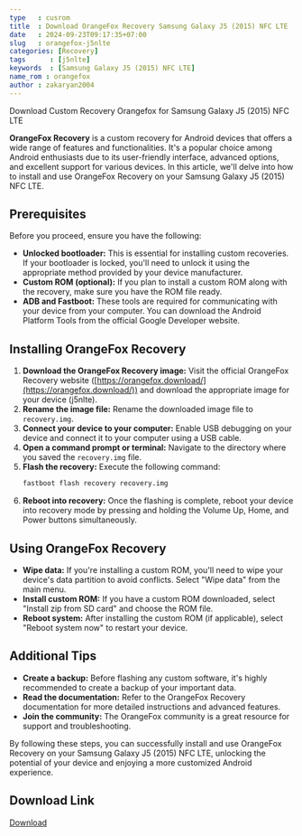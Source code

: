```yaml
---
type   : cusrom
title  : Download OrangeFox Recovery Samsung Galaxy J5 (2015) NFC LTE
date   : 2024-09-23T09:17:35+07:00
slug   : orangefox-j5nlte
categories: [Recovery]
tags      : [j5nlte]
keywords  : [Samsung Galaxy J5 (2015) NFC LTE]
name_rom : orangefox
author : zakaryan2004
---
```


Download Custom Recovery Orangefox for Samsung Galaxy J5 (2015) NFC LTE

**OrangeFox Recovery** is a custom recovery for Android devices that offers a wide range of features and functionalities. It's a popular choice among Android enthusiasts due to its user-friendly interface, advanced options, and excellent support for various devices. In this article, we'll delve into how to install and use OrangeFox Recovery on your Samsung Galaxy J5 (2015) NFC LTE.

## Prerequisites

Before you proceed, ensure you have the following:

* **Unlocked bootloader:** This is essential for installing custom recoveries. If your bootloader is locked, you'll need to unlock it using the appropriate method provided by your device manufacturer.
* **Custom ROM (optional):** If you plan to install a custom ROM along with the recovery, make sure you have the ROM file ready.
* **ADB and Fastboot:** These tools are required for communicating with your device from your computer. You can download the Android Platform Tools from the official Google Developer website.

## Installing OrangeFox Recovery

1. **Download the OrangeFox Recovery image:** Visit the official OrangeFox Recovery website ([https://orangefox.download/](https://orangefox.download/)) and download the appropriate image for your device (j5nlte).
2. **Rename the image file:** Rename the downloaded image file to `recovery.img`.
3. **Connect your device to your computer:** Enable USB debugging on your device and connect it to your computer using a USB cable.
4. **Open a command prompt or terminal:** Navigate to the directory where you saved the `recovery.img` file.
5. **Flash the recovery:** Execute the following command:
   ```bash
   fastboot flash recovery recovery.img
   ```
6. **Reboot into recovery:** Once the flashing is complete, reboot your device into recovery mode by pressing and holding the Volume Up, Home, and Power buttons simultaneously.

## Using OrangeFox Recovery

* **Wipe data:** If you're installing a custom ROM, you'll need to wipe your device's data partition to avoid conflicts. Select "Wipe data" from the main menu.
* **Install custom ROM:** If you have a custom ROM downloaded, select "Install zip from SD card" and choose the ROM file.
* **Reboot system:** After installing the custom ROM (if applicable), select "Reboot system now" to restart your device.

## Additional Tips

* **Create a backup:** Before flashing any custom software, it's highly recommended to create a backup of your important data.
* **Read the documentation:** Refer to the OrangeFox Recovery documentation for more detailed instructions and advanced features.
* **Join the community:** The OrangeFox community is a great resource for support and troubleshooting.

By following these steps, you can successfully install and use OrangeFox Recovery on your Samsung Galaxy J5 (2015) NFC LTE, unlocking the potential of your device and enjoying a more customized Android experience.


## Download Link
[Download](https://orangefox.download/device/j5nlte)

